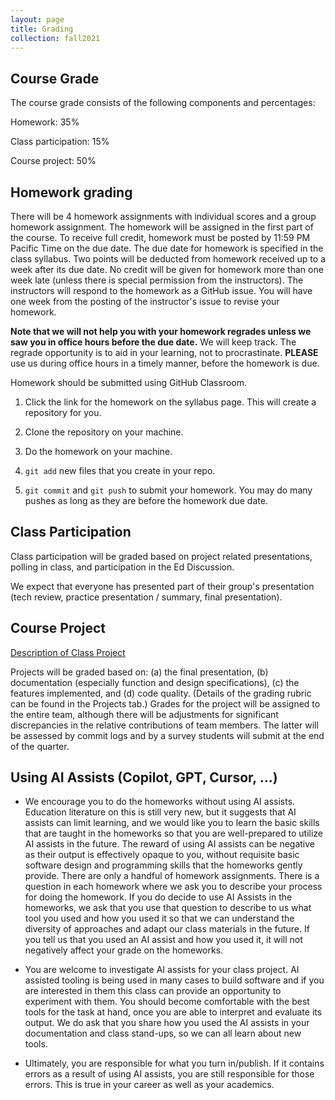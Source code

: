 ```yaml
---
layout: page
title: Grading
collection: fall2021
---
```


## Course Grade

The course grade consists of the following components and percentages:

Homework: 35%

Class participation: 15%

Course project: 50%

## Homework grading

There will be 4 homework assignments with individual scores and a group homework assignment.
The homework will be assigned in the first part of the course.
To receive full credit, homework must be posted by 11:59 PM Pacific Time on the due date.
The due date for homework is specified in the class syllabus.
Two points will be deducted from homework received up to a week after its due date.
No credit will be given for homework more than one week late (unless there is special permission
from the instructors).
The instructors will respond to the homework as a GitHub issue.
You will have one week from the posting of the instructor's issue to revise your homework.

__Note that we will not help you with your homework regrades unless we saw you in office hours before the due date.__ We will keep track. The regrade opportunity is to aid in your learning, not to procrastinate. __PLEASE__ use us during office hours in a timely manner, before the homework is due.

Homework should be submitted using GitHub Classroom.

1. Click the link for the homework on the syllabus page. This will create a repository for you.

1. Clone the repository on your machine.

1. Do the homework on your machine.

1. ``git add`` new files that you create in your repo.

1. ``git commit`` and ``git push`` to submit your homework. You may do many pushes as long
as they are before the homework due date.

## Class Participation

Class participation will be graded based on project related presentations, polling in class, and participation in the Ed Discussion.

We expect that everyone has presented part of their group's presentation (tech review, practice presentation / summary, final presentation).

## Course Project

[Description of Class Project](https://docs.google.com/document/d/14XfgSuko_hfYbNBq8agz31CxnmIJkw2Iz8yW0cs-mSY/edit?usp=sharing)

Projects will be graded based on:
(a) the final presentation, (b) documentation
(especially function and design specifications), (c) the features implemented,
and (d) code quality.
(Details of the grading rubric can be found
in the Projects tab.)
Grades for the project will be assigned to the entire team, although
there will be adjustments
for significant discrepancies in
the relative contributions of team members.
The latter will be assessed by commit logs and by
a survey students will submit
at the end of the quarter.

## Using AI Assists (Copilot, GPT, Cursor, ...)

* We encourage you to do the homeworks without using AI assists. Education
literature on this is still very new, but it suggests that AI assists can limit
learning, and we would like you to learn the basic skills that are taught in the
homeworks so that you are well-prepared to utilize AI assists in the future. The
reward of using AI assists can be negative as their output is effectively opaque
to you, without requisite basic software design and programming skills that the
homeworks gently provide. There are only a handful of homework assignments.
There is a question in each homework where we ask you to describe your process
for doing the homework. If you do decide to use AI Assists in the homeworks,
we ask that you use that question to describe to us what tool you used and how
you used it so that we can understand the diversity of approaches and adapt our
class materials in the future. If you tell us that you used an AI assist and how
you used it, it will not negatively affect your grade on the homeworks.

* You are welcome to investigate AI assists for your class project.  AI assisted
tooling is being used in many cases to build software and if you are interested
in them this class can provide an opportunity to experiment with them. You
should become comfortable with the best tools for the task at hand, once you are
able to interpret and evaluate its output. We do ask that you share how you used
the AI assists in your documentation and class stand-ups, so we can all learn
about new tools.

* Ultimately, you are responsible for what you turn in/publish. If it contains
errors as a result of using AI assists, you are still responsible for those
errors. This is true in your career as well as your academics.
